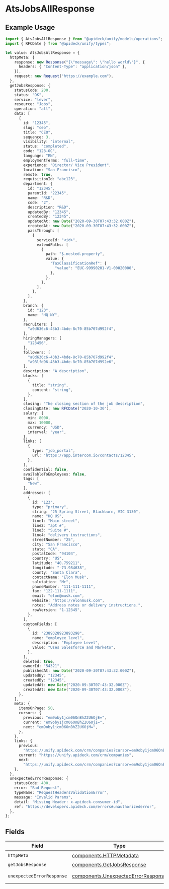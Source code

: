 # AtsJobsAllResponse

## Example Usage

```typescript
import { AtsJobsAllResponse } from "@apideck/unify/models/operations";
import { RFCDate } from "@apideck/unify/types";

let value: AtsJobsAllResponse = {
  httpMeta: {
    response: new Response("{\"message\": \"hello world\"}", {
      headers: { "Content-Type": "application/json" },
    }),
    request: new Request("https://example.com"),
  },
  getJobsResponse: {
    statusCode: 200,
    status: "OK",
    service: "lever",
    resource: "Jobs",
    operation: "all",
    data: [
      {
        id: "12345",
        slug: "ceo",
        title: "CEO",
        sequence: 3,
        visibility: "internal",
        status: "completed",
        code: "123-OC",
        language: "EN",
        employmentTerms: "full-time",
        experience: "Director/ Vice President",
        location: "San Francisco",
        remote: true,
        requisitionId: "abc123",
        department: {
          id: "12345",
          parentId: "22345",
          name: "R&D",
          code: "2",
          description: "R&D",
          updatedBy: "12345",
          createdBy: "12345",
          updatedAt: new Date("2020-09-30T07:43:32.000Z"),
          createdAt: new Date("2020-09-30T07:43:32.000Z"),
          passThrough: [
            {
              serviceId: "<id>",
              extendPaths: [
                {
                  path: "$.nested.property",
                  value: {
                    "TaxClassificationRef": {
                      "value": "EUC-99990201-V1-00020000",
                    },
                  },
                },
              ],
            },
          ],
        },
        branch: {
          id: "123",
          name: "HQ NY",
        },
        recruiters: [
          "a0d636c6-43b3-4bde-8c70-85b707d992f4",
        ],
        hiringManagers: [
          "123456",
        ],
        followers: [
          "a0d636c6-43b3-4bde-8c70-85b707d992f4",
          "a98lfd96-43b3-4bde-8c70-85b707d992e6",
        ],
        description: "A description",
        blocks: [
          {
            title: "string",
            content: "string",
          },
        ],
        closing: "The closing section of the job description",
        closingDate: new RFCDate("2020-10-30"),
        salary: {
          min: 8000,
          max: 10000,
          currency: "USD",
          interval: "year",
        },
        links: [
          {
            type: "job_portal",
            url: "https://app.intercom.io/contacts/12345",
          },
        ],
        confidential: false,
        availableToEmployees: false,
        tags: [
          "New",
        ],
        addresses: [
          {
            id: "123",
            type: "primary",
            string: "25 Spring Street, Blackburn, VIC 3130",
            name: "HQ US",
            line1: "Main street",
            line2: "apt #",
            line3: "Suite #",
            line4: "delivery instructions",
            streetNumber: "25",
            city: "San Francisco",
            state: "CA",
            postalCode: "94104",
            country: "US",
            latitude: "40.759211",
            longitude: "-73.984638",
            county: "Santa Clara",
            contactName: "Elon Musk",
            salutation: "Mr",
            phoneNumber: "111-111-1111",
            fax: "122-111-1111",
            email: "elon@musk.com",
            website: "https://elonmusk.com",
            notes: "Address notes or delivery instructions.",
            rowVersion: "1-12345",
          },
        ],
        customFields: [
          {
            id: "2389328923893298",
            name: "employee_level",
            description: "Employee Level",
            value: "Uses Salesforce and Marketo",
          },
        ],
        deleted: true,
        ownerId: "54321",
        publishedAt: new Date("2020-09-30T07:43:32.000Z"),
        updatedBy: "12345",
        createdBy: "12345",
        updatedAt: new Date("2020-09-30T07:43:32.000Z"),
        createdAt: new Date("2020-09-30T07:43:32.000Z"),
      },
    ],
    meta: {
      itemsOnPage: 50,
      cursors: {
        previous: "em9oby1jcm06OnBhZ2U6OjE=",
        current: "em9oby1jcm06OnBhZ2U6OjI=",
        next: "em9oby1jcm06OnBhZ2U6OjM=",
      },
    },
    links: {
      previous:
        "https://unify.apideck.com/crm/companies?cursor=em9oby1jcm06OnBhZ2U6OjE%3D",
      current: "https://unify.apideck.com/crm/companies",
      next:
        "https://unify.apideck.com/crm/companies?cursor=em9oby1jcm06OnBhZ2U6OjM",
    },
  },
  unexpectedErrorResponse: {
    statusCode: 400,
    error: "Bad Request",
    typeName: "RequestHeadersValidationError",
    message: "Invalid Params",
    detail: "Missing Header: x-apideck-consumer-id",
    ref: "https://developers.apideck.com/errors#unauthorizederror",
  },
};
```

## Fields

| Field                                                                                    | Type                                                                                     | Required                                                                                 | Description                                                                              |
| ---------------------------------------------------------------------------------------- | ---------------------------------------------------------------------------------------- | ---------------------------------------------------------------------------------------- | ---------------------------------------------------------------------------------------- |
| `httpMeta`                                                                               | [components.HTTPMetadata](../../models/components/httpmetadata.md)                       | :heavy_check_mark:                                                                       | N/A                                                                                      |
| `getJobsResponse`                                                                        | [components.GetJobsResponse](../../models/components/getjobsresponse.md)                 | :heavy_minus_sign:                                                                       | Jobs                                                                                     |
| `unexpectedErrorResponse`                                                                | [components.UnexpectedErrorResponse](../../models/components/unexpectederrorresponse.md) | :heavy_minus_sign:                                                                       | Unexpected error                                                                         |